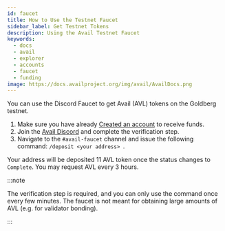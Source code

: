 ```yaml
---
id: faucet
title: How to Use the Testnet Faucet
sidebar_label: Get Testnet Tokens
description: Using the Avail Testnet Faucet
keywords:
  - docs
  - avail
  - explorer
  - accounts
  - faucet
  - funding
image: https://docs.availproject.org/img/avail/AvailDocs.png
---
```


You can use the Discord Faucet to get Avail (AVL) tokens on the Goldberg
testnet.

1. Make sure you have already [Created an account](/about/accounts.md) to receive funds.
2. Join the [Avail Discord](https://discord.gg/y6fHnxZQX8) and
   complete the verification step.
3. Navigate to the `#avail-faucet` channel and issue the following
   command: `/deposit <your address> `.

Your address will be deposited 11 AVL token once the status changes to
`Complete`. You may request AVL every 3 hours.

:::note

The verification step is required, and you can only use the command
once every few minutes. The faucet is not meant for obtaining large
amounts of AVL (e.g. for validator bonding).

:::
